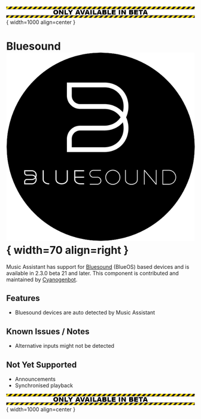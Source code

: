 ![Beta](../assets/beta-testing.png){ width=1000 align=center }

# Bluesound ![Preview image](../assets/icons/bluesound-logo.png){ width=70 align=right }

Music Assistant has support for [Bluesound](https://www.bluesound.com/) (BlueOS) based devices and is available in 2.3.0 beta 21 and later. This component is contributed and maintained by [Cyanogenbot](https://github.com/Cyanogenbot).

## Features

- Bluesound devices are auto detected by Music Assistant

## Known Issues / Notes

- Alternative inputs might not be detected
  
## Not Yet Supported

- Announcements
- Synchronised playback

![Beta](../assets/beta-testing.png){ width=1000 align=center }
